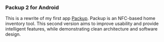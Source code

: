 ### Packup 2 for Android

This is a rewrite of my first app [Packup](https://github.com/ashwinravrao/Packup). Packup is an NFC-based home inventory tool. This second version aims to improve usability and provide  intelligent features, while demonstrating clean architecture and software design.
